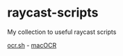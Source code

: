 # raycast-scripts
My collection to useful raycast scripts

[ocr.sh](./ocr.sh) - [macOCR](https://github.com/schappim/macOCR)

